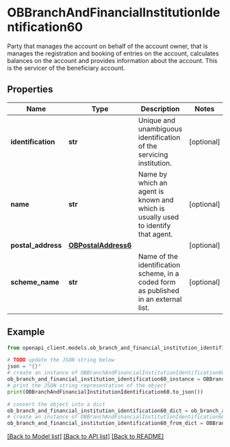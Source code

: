 # OBBranchAndFinancialInstitutionIdentification60

Party that manages the account on behalf of the account owner, that is manages the registration and booking of entries on the account, calculates balances on the account and provides information about the account. This is the servicer of the beneficiary account.

## Properties

Name | Type | Description | Notes
------------ | ------------- | ------------- | -------------
**identification** | **str** | Unique and unambiguous identification of the servicing institution. | [optional] 
**name** | **str** | Name by which an agent is known and which is usually used to identify that agent. | [optional] 
**postal_address** | [**OBPostalAddress6**](OBPostalAddress6.md) |  | [optional] 
**scheme_name** | **str** | Name of the identification scheme, in a coded form as published in an external list. | [optional] 

## Example

```python
from openapi_client.models.ob_branch_and_financial_institution_identification60 import OBBranchAndFinancialInstitutionIdentification60

# TODO update the JSON string below
json = "{}"
# create an instance of OBBranchAndFinancialInstitutionIdentification60 from a JSON string
ob_branch_and_financial_institution_identification60_instance = OBBranchAndFinancialInstitutionIdentification60.from_json(json)
# print the JSON string representation of the object
print(OBBranchAndFinancialInstitutionIdentification60.to_json())

# convert the object into a dict
ob_branch_and_financial_institution_identification60_dict = ob_branch_and_financial_institution_identification60_instance.to_dict()
# create an instance of OBBranchAndFinancialInstitutionIdentification60 from a dict
ob_branch_and_financial_institution_identification60_from_dict = OBBranchAndFinancialInstitutionIdentification60.from_dict(ob_branch_and_financial_institution_identification60_dict)
```
[[Back to Model list]](../README.md#documentation-for-models) [[Back to API list]](../README.md#documentation-for-api-endpoints) [[Back to README]](../README.md)



